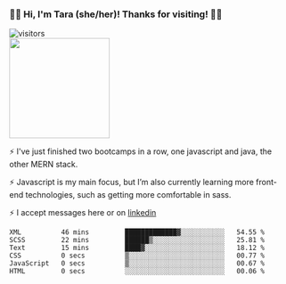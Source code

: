 ### 👋🏾 Hi, I'm Tara (she/her)! Thanks for visiting! 👋🏾
![visitors](https://visitor-badge.glitch.me/badge?page_id=qualmless)
<BR>
<img height="180em" src="https://github-readme-stats.vercel.app/api?username=qualmless&show_icons=true&hide_border=true&&count_private=true&include_all_commits=true" />

⚡️ I've just finished two bootcamps in a row, one javascript and java, the other MERN stack. 

⚡️ Javascript is my main focus, but I’m also currently learning more front-end technologies, such as getting more comfortable in sass. 

⚡️ I accept messages here or on <a href="https://www.linkedin.com/in/tarajdunmore/">linkedin</a>

<!--START_SECTION:waka-->

```text
XML          46 mins         █████████████▓░░░░░░░░░░░   54.55 %
SCSS         22 mins         ██████▒░░░░░░░░░░░░░░░░░░   25.81 %
Text         15 mins         ████▓░░░░░░░░░░░░░░░░░░░░   18.12 %
CSS          0 secs          ▒░░░░░░░░░░░░░░░░░░░░░░░░   00.77 %
JavaScript   0 secs          ▒░░░░░░░░░░░░░░░░░░░░░░░░   00.67 %
HTML         0 secs          ░░░░░░░░░░░░░░░░░░░░░░░░░   00.06 %
```

<!--END_SECTION:waka-->

<!--
**qualmless/qualmless** is a ✨ _special_ ✨ repository because its `README.md` (this file) appears on your GitHub profile.

Here are some ideas to get you started:
- 🔭 I’m currently working on ...
- 👯 I’m looking to collaborate on ...
- 🤔 I’m looking for help with ...
- 💬 Ask me about ...
- 📫 How to reach me: ...
- ⚡ Fun fact: ...
-->
